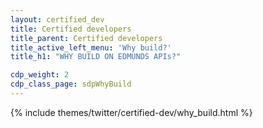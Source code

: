 ```yaml
---
layout: certified_dev
title: Certified developers
title_parent: Certified developers
title_active_left_menu: 'Why build?'
title_h1: "WHY BUILD ON EDMUNDS APIs?"

cdp_weight: 2
cdp_class_page: sdpWhyBuild
---
```


{% include themes/twitter/certified-dev/why_build.html %}